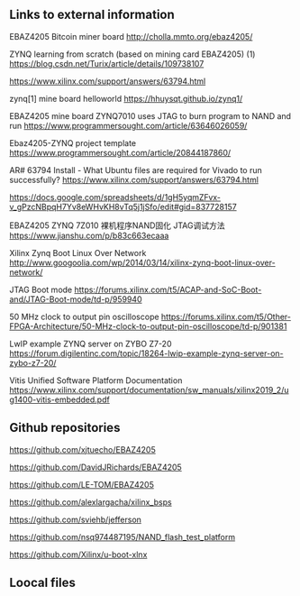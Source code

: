 ## Links to external information

EBAZ4205 Bitcoin miner board
http://cholla.mmto.org/ebaz4205/

ZYNQ learning from scratch (based on mining card EBAZ4205) (1)
https://blog.csdn.net/Turix/article/details/109738107

https://www.xilinx.com/support/answers/63794.html

zynq[1] mine board helloworld
https://hhuysqt.github.io/zynq1/

EBAZ4205 mine board ZYNQ7010 uses JTAG to burn program to NAND and run
https://www.programmersought.com/article/63646026059/

Ebaz4205-ZYNQ project template
https://www.programmersought.com/article/20844187860/

AR# 63794 Install - What Ubuntu files are required for Vivado to run successfully?
https://www.xilinx.com/support/answers/63794.html

https://docs.google.com/spreadsheets/d/1gH5yqmZFvx-v_gPzcNBpqH7Yv8eWHvKH8vTq5j1jSfo/edit#gid=837728157

EBAZ4205 ZYNQ 7Z010 裸机程序NAND固化 JTAG调试方法
https://www.jianshu.com/p/b83c663ecaaa

Xilinx Zynq Boot Linux Over Network
http://www.googoolia.com/wp/2014/03/14/xilinx-zynq-boot-linux-over-network/

JTAG Boot mode
https://forums.xilinx.com/t5/ACAP-and-SoC-Boot-and/JTAG-Boot-mode/td-p/959940

50 MHz clock to output pin oscilloscope
https://forums.xilinx.com/t5/Other-FPGA-Architecture/50-MHz-clock-to-output-pin-oscilloscope/td-p/901381

LwIP example ZYNQ server on ZYBO Z7-20
https://forum.digilentinc.com/topic/18264-lwip-example-zynq-server-on-zybo-z7-20/

Vitis Unified Software Platform Documentation
https://www.xilinx.com/support/documentation/sw_manuals/xilinx2019_2/ug1400-vitis-embedded.pdf

## Github repositories

https://github.com/xjtuecho/EBAZ4205

https://github.com/DavidJRichards/EBAZ4205

https://github.com/LE-TOM/EBAZ4205

https://github.com/alexlargacha/xilinx_bsps

https://github.com/sviehb/jefferson

https://github.com/nsq974487195/NAND_flash_test_platform

https://github.com/Xilinx/u-boot-xlnx

## Loocal files

